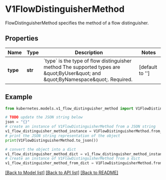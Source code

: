 # V1FlowDistinguisherMethod

FlowDistinguisherMethod specifies the method of a flow distinguisher.

## Properties

Name | Type | Description | Notes
------------ | ------------- | ------------- | -------------
**type** | **str** | &#x60;type&#x60; is the type of flow distinguisher method The supported types are \&quot;ByUser\&quot; and \&quot;ByNamespace\&quot;. Required. | [default to '']

## Example

```python
from kubernetes.models.v1_flow_distinguisher_method import V1FlowDistinguisherMethod

# TODO update the JSON string below
json = "{}"
# create an instance of V1FlowDistinguisherMethod from a JSON string
v1_flow_distinguisher_method_instance = V1FlowDistinguisherMethod.from_json(json)
# print the JSON string representation of the object
print(V1FlowDistinguisherMethod.to_json())

# convert the object into a dict
v1_flow_distinguisher_method_dict = v1_flow_distinguisher_method_instance.to_dict()
# create an instance of V1FlowDistinguisherMethod from a dict
v1_flow_distinguisher_method_from_dict = V1FlowDistinguisherMethod.from_dict(v1_flow_distinguisher_method_dict)
```
[[Back to Model list]](../README.md#documentation-for-models) [[Back to API list]](../README.md#documentation-for-api-endpoints) [[Back to README]](../README.md)



